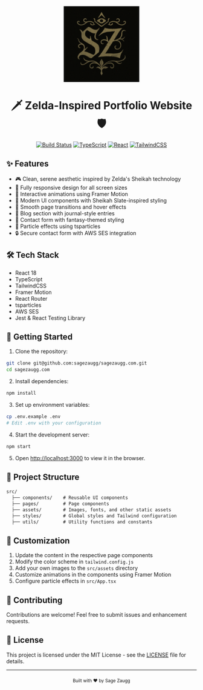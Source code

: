 <div align="center">
  <img src="public/android-chrome-192x192.png" alt="Zelda Portfolio Logo" width="200" />
  
  # 🗡️ Zelda-Inspired Portfolio Website 🛡️
  
  [![Build Status](https://github.com/sagezaugg/sagezaugg.com/actions/workflows/deploy.yml/badge.svg)](https://github.com/sagezaugg/sagezaugg.com/actions)
  [![TypeScript](https://img.shields.io/badge/TypeScript-007ACC?style=flat&logo=typescript&logoColor=white)](https://www.typescriptlang.org/)
  [![React](https://img.shields.io/badge/React-20232A?style=flat&logo=react&logoColor=61DAFB)](https://reactjs.org/)
  [![TailwindCSS](https://img.shields.io/badge/Tailwind_CSS-38B2AC?style=flat&logo=tailwind-css&logoColor=white)](https://tailwindcss.com/)
</div>

## ✨ Features

- 🎮 Clean, serene aesthetic inspired by Zelda's Sheikah technology
- 📱 Fully responsive design for all screen sizes
- 🎨 Interactive animations using Framer Motion
- 💫 Modern UI components with Sheikah Slate-inspired styling
- 🌊 Smooth page transitions and hover effects
- 📝 Blog section with journal-style entries
- 📧 Contact form with fantasy-themed styling
- 🎯 Particle effects using tsparticles
- 🔒 Secure contact form with AWS SES integration

## 🛠️ Tech Stack

- React 18
- TypeScript
- TailwindCSS
- Framer Motion
- React Router
- tsparticles
- AWS SES
- Jest & React Testing Library

## 🚀 Getting Started

1. Clone the repository:

```bash
git clone git@github.com:sagezaugg/sagezaugg.com.git
cd sagezaugg.com
```

2. Install dependencies:

```bash
npm install
```

3. Set up environment variables:

```bash
cp .env.example .env
# Edit .env with your configuration
```

4. Start the development server:

```bash
npm start
```

5. Open [http://localhost:3000](http://localhost:3000) to view it in the browser.

## 📁 Project Structure

```
src/
  ├── components/    # Reusable UI components
  ├── pages/         # Page components
  ├── assets/        # Images, fonts, and other static assets
  ├── styles/        # Global styles and Tailwind configuration
  ├── utils/         # Utility functions and constants
```

## 🎨 Customization

1. Update the content in the respective page components
2. Modify the color scheme in `tailwind.config.js`
3. Add your own images to the `src/assets` directory
4. Customize animations in the components using Framer Motion
5. Configure particle effects in `src/App.tsx`

## 🤝 Contributing

Contributions are welcome! Feel free to submit issues and enhancement requests.

## 📄 License

This project is licensed under the MIT License - see the [LICENSE](LICENSE) file for details.

---

<div align="center">
  <sub>Built with ❤️ by Sage Zaugg</sub>
</div>
